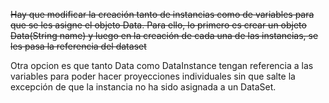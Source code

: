 ~~Hay que modificar la creación tanto de instancias como de variables para que se les asigne el objeto Data. Para ello,
lo primero es crear un objeto Data(String name) y luego en la creación de cada una de las instancias, se les pasa la referencia del dataset~~

Otra opcion es que tanto Data como DataInstance tengan referencia a las variables para poder
hacer proyecciones individuales sin que salte la excepción de que la instancia no ha sido asignada
a un DataSet.